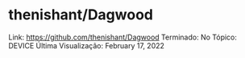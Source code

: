 # thenishant/Dagwood

Link: https://github.com/thenishant/Dagwood
Terminado: No
Tópico: DEVICE
Última Visualização: February 17, 2022